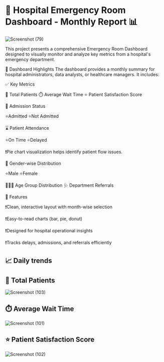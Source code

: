 #  🏥 Hospital Emergency Room Dashboard - Monthly Report 📊

![Screenshot (79)](https://github.com/user-attachments/assets/18f1a58e-4415-4b19-89ff-12d1cba52b13)

 
This project presents a comprehensive Emergency Room Dashboard designed to visually monitor and analyze key metrics from a hospital's emergency department.

📌 Dashboard Highlights
The dashboard provides a monthly summary for hospital administrators, data analysts, or healthcare managers. It includes:

✅ Key Metrics

👥 Total Patients     ⏱️ Average Wait Time        ⭐ Patient Satisfaction Score 

 
🏨 Admission Status

⭐Admitted    ⭐Not Admitted 

⌛ Patient Attendance

⭐On Time     ⭐Delayed 

❗Pie chart visualization helps identify patient flow issues.

🚻 Gender-wise Distribution

⭐Male         ⭐Female 

🧒👨‍🦳 Age Group Distribution         🩺 Department Referrals
 
📌 Features

❗Clean, interactive layout with month-wise selection

❗Easy-to-read charts (bar, pie, donut)

❗Designed for hospital operational insights

❗Tracks delays, admissions, and referrals efficiently

##  📈 Daily trends             
   ## 👥 Total Patients 
   ![Screenshot (103)](https://github.com/user-attachments/assets/68df72ce-23ba-499a-a26a-b2b8fdc0b51d)
   ## ⏱️ Average Wait Time 
   ![Screenshot (101)](https://github.com/user-attachments/assets/98f5986a-3aa9-4a3b-8a35-aa50f3aaafec)
   ## ⭐ Patient Satisfaction Score 
   ![Screenshot (102)](https://github.com/user-attachments/assets/c8cd739b-b72c-41ce-8cc1-54c90997ddd7)




 

 







